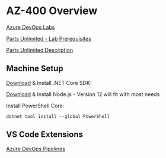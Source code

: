 # AZ-400 Overview

[Azure DevOps Labs](https://www.azuredevopslabs.com/labs/azuredevops/)

[Parts Unlimited - Lab Prerequisites](https://azuredevopslabs.com/labs/azuredevops/prereq/)

[Parts Unlimited Description](https://microsoft.github.io/PartsUnlimited/)

## Machine Setup

[Download](https://dotnet.microsoft.com/download) & Install .NET Core SDK:

[Download](https://nodejs.org/en/) & Install Node.js - Version 12 will fit with most needs

Install PowerShell Core:

```
dotnet tool install --global PowerShell
```

## VS Code Extensions

[Azure DevOps Pipelines](https://marketplace.visualstudio.com/items?itemName=ms-azure-devops.azure-pipelines)
